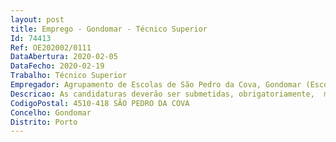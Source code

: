 ```yaml
--- 
layout: post
title: Emprego - Gondomar - Técnico Superior
Id: 74413
Ref: OE202002/0111
DataAbertura: 2020-02-05
DataFecho: 2020-02-19
Trabalho: Técnico Superior
Empregador: Agrupamento de Escolas de São Pedro da Cova, Gondomar (Escola Básica de São Pedro da Cova, Gondomar - Sede)
Descricao: As candidaturas deverão ser submetidas, obrigatoriamente,  mediante preenchimento de formulário próprio disponibilizada no Sistema Interativo de Gestão de Recursos Humanos (SIGRHE), e formalizadas através da entrega do comprovativo do mesmo na secretaria do Agrupamento, juntamente com os seguintes documentos a) Curriculumb) Fotocópia de certificado de habilitaçõesc) Registo Criminald)Comprovativo de inscrição na Ordem dos Psicólogos.
CodigoPostal: 4510-418 SÃO PEDRO DA COVA
Concelho: Gondomar
Distrito: Porto
--- 
```

